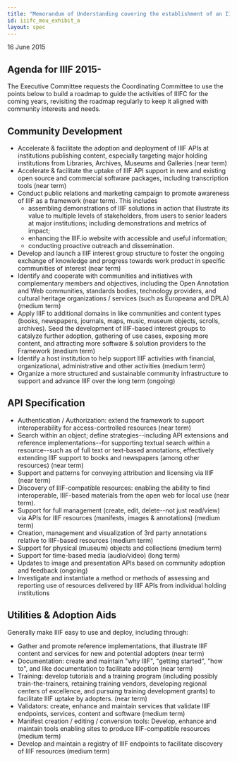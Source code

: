 ```yaml
---
title: "Memorandum of Understanding covering the establishment of an IIIF Consortium - Exhibit A"
id: iiifc_mou_exhibit_a
layout: spec
---
```


16 June 2015

## Agenda for IIIF 2015-

The Executive Committee requests the Coordinating Committee to use the points below to build a roadmap to guide the activities of IIIFC for the coming years, revisiting the roadmap regularly to keep it aligned with community interests and needs.

## Community Development

  * Accelerate & facilitate the adoption and deployment of IIIF APIs at institutions publishing content, especially targeting major holding institutions from Libraries, Archives, Museums and Galleries (near term)
  * Accelerate & facilitate the uptake of IIIF API support in new and existing open source and commercial software packages, including transcription tools (near term)
  * Conduct public relations and marketing campaign to promote awareness of IIIF as a framework (near term). This includes
    * assembling demonstrations of IIIF solutions in action that illustrate its value to multiple levels of stakeholders, from users to senior leaders at major institutions; including demonstrations and metrics of impact;
    * enhancing the IIIF.io website with accessible and useful information;
    * conducting proactive outreach and dissemination.
  * Develop and launch a IIIF interest group structure to foster the ongoing exchange of knowledge and progress towards work product in specific communities of interest (near term)
  * Identify and cooperate with communities and initiatives with complementary members and objectives, including the Open Annotation and Web communities, standards bodies, technology providers, and cultural heritage organizations / services (such as Europeana and DPLA) (medium term)
  * Apply IIIF to additional domains in like communities and content types (books, newspapers, journals, maps, music, museum objects, scrolls, archives). Seed the development of IIIF-based interest groups to catalyze further adoption, gathering of use cases, exposing more content, and attracting more software & solution providers to the Framework (medium term)
  * Identify a host institution to help support IIIF activities with financial, organizational, administrative and other activities (medium term)
  * Organize a more structured and sustainable community infrastructure to support and advance IIIF over the long term (ongoing)

## API Specification

  * Authentication / Authorization: extend the framework to support interoperability for access-controlled resources (near term)
  * Search within an object; define strategies--including API extensions and reference implementations--for supporting textual search within a resource--such as of full text or text-based annotations, effectively extending IIIF support to books and newspapers (among other resources) (near term)
  * Support and patterns for conveying attribution and licensing via IIIF (near term)
  * Discovery of IIIF-compatible resources: enabling the ability to find interoperable, IIIF-based materials from the open web for local use (near term).
  * Support for full management (create, edit, delete--not just read/view) via APIs for IIIF resources (manifests, images & annotations) (medium term)
  * Creation, management and visualization of 3rd party annotations relative to IIIF-based resources (medium term)
  * Support for physical (museum) objects and collections (medium term)
  * Support for time-based media (audio/video) (long term)
  * Updates to image and presentation APIs based on community adoption and feedback (ongoing)
  * Investigate and instantiate a method or methods of assessing and reporting use of resources delivered by IIIF APIs from individual holding institutions 

## Utilities & Adoption Aids

Generally make IIIF easy to use and deploy, including through: 

  * Gather and promote reference implementations, that illustrate IIIF content and services for new and potential adopters (near term)
  * Documentation: create and maintain "why IIIF", "getting started", "how to", and like documentation to facilitate adoption (near term)
  * Training: develop tutorials and a training program (including possibly train-the-trainers, retaining training vendors, developing regional centers of excellence, and pursuing training development grants) to facilitate IIIF uptake by adopters. (near term)
  * Validators: create, enhance and maintain services that validate IIIF endpoints, services, content and software (medium term)
  * Manifest creation / editing / conversion tools: Develop, enhance and maintain tools enabling sites to produce IIIF-compatible resources (medium term)
  * Develop and maintain a registry of IIIF endpoints to facilitate discovery of IIIF resources (medium term)



